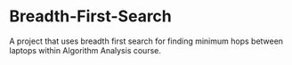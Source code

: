 # Breadth-First-Search
A project that uses breadth first search for finding minimum hops between laptops within Algorithm Analysis course.
